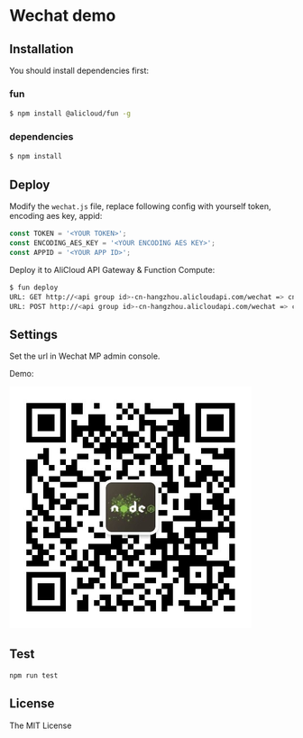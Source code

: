 # Wechat demo

## Installation

You should install dependencies first:

### fun

```sh
$ npm install @alicloud/fun -g
```

### dependencies

```sh
$ npm install
```

## Deploy

Modify the `wechat.js` file, replace following config with yourself token, encoding aes key, appid:

```js
const TOKEN = '<YOUR TOKEN>';
const ENCODING_AES_KEY = '<YOUR ENCODING AES KEY>';
const APPID = '<YOUR APP ID>';
```

Deploy it to AliCloud API Gateway & Function Compute:

```sh
$ fun deploy
URL: GET http://<api group id>-cn-hangzhou.alicloudapi.com/wechat => cn-shanghai/wechat/get
URL: POST http://<api group id>-cn-hangzhou.alicloudapi.com/wechat => cn-shanghai/wechat/post
```

## Settings

Set the url in Wechat MP admin console.

Demo:

![demo](./figures/qrcode.jpg)

## Test

```sh
npm run test
```

## License

The MIT License
